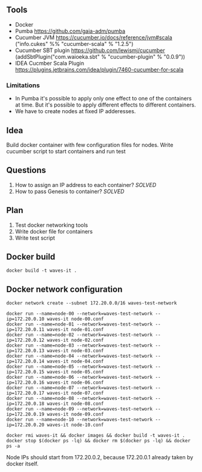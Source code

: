 ## Tools

 * Docker
 * Pumba https://github.com/gaia-adm/pumba
 * Cucumber JVM https://cucumber.io/docs/reference/jvm#scala ("info.cukes" %% "cucumber-scala" % "1.2.5")
 * Cucumber SBT plugin https://github.com/lewismj/cucumber (addSbtPlugin("com.waioeka.sbt" % "cucumber-plugin" % "0.0.9"))
 * IDEA Cucmber Scala Plugin https://plugins.jetbrains.com/idea/plugin/7460-cucumber-for-scala


### Limitations

 * In Pumba it's possible to apply only one effect to one of the containers at time. But it's possible to apply different effects to different containers.
 * We have to create nodes at fixed IP adderesses.


## Idea

Build docker container with few configuration files for nodes.
Write cucumber script to start containers and run test


## Questions

 1. How to assign an IP address to each container? *SOLVED*
 2. How to pass Genesis to container? *SOLVED*


## Plan

 1. Test docker networking tools
 2. Write docker file for containers
 3. Write test script

## Docker build 

```
docker build -t waves-it .
```

## Docker network configuration

```
docker network create --subnet 172.20.0.0/16 waves-test-network

docker run --name=node-00 --network=waves-test-network --ip=172.20.0.10 waves-it node-00.conf
docker run --name=node-01 --network=waves-test-network --ip=172.20.0.11 waves-it node-01.conf
docker run --name=node-02 --network=waves-test-network --ip=172.20.0.12 waves-it node-02.conf
docker run --name=node-03 --network=waves-test-network --ip=172.20.0.13 waves-it node-03.conf
docker run --name=node-04 --network=waves-test-network --ip=172.20.0.14 waves-it node-04.conf
docker run --name=node-05 --network=waves-test-network --ip=172.20.0.15 waves-it node-05.conf
docker run --name=node-06 --network=waves-test-network --ip=172.20.0.16 waves-it node-06.conf
docker run --name=node-07 --network=waves-test-network --ip=172.20.0.17 waves-it node-07.conf
docker run --name=node-08 --network=waves-test-network --ip=172.20.0.18 waves-it node-08.conf
docker run --name=node-09 --network=waves-test-network --ip=172.20.0.19 waves-it node-09.conf
docker run --name=node-10 --network=waves-test-network --ip=172.20.0.20 waves-it node-10.conf
```

```
docker rmi waves-it && docker images && docker build -t waves-it .
docker stop $(docker ps -lq) && docker rm $(docker ps -lq) && docker ps -a
```

Node IPs should start from 172.20.0.2, because 172.20.0.1 already taken by docker itself.

